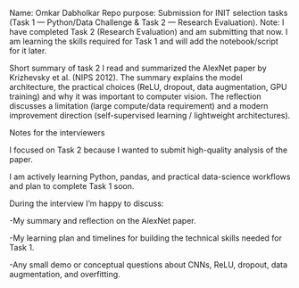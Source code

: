 Name: Omkar Dabholkar
Repo purpose: Submission for INIT selection tasks (Task 1 — Python/Data Challenge & Task 2 — Research Evaluation).
Note: I have completed Task 2 (Research Evaluation) and am submitting that now. I am learning the skills required for Task 1 and will add the notebook/script for it later.

Short summary of task 2
I read and summarized the AlexNet paper by Krizhevsky et al. (NIPS 2012). The summary explains the model architecture, the practical choices (ReLU, dropout, data augmentation, GPU training) and why it was important to computer vision. The reflection discusses a limitation (large compute/data requirement) and a modern improvement direction (self-supervised learning / lightweight architectures).

Notes for the interviewers

I focused on Task 2 because I wanted to submit high-quality analysis of the paper.

I am actively learning Python, pandas, and practical data-science workflows and plan to complete Task 1 soon.

During the interview I’m happy to discuss:

-My summary and reflection on the AlexNet paper.

-My learning plan and timelines for building the technical skills needed for Task 1.

-Any small demo or conceptual questions about CNNs, ReLU, dropout, data augmentation, and overfitting.

